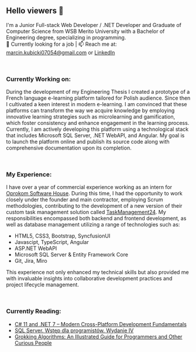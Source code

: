 
## Hello viewers 👋

I'm a Junior Full-stack Web Developer / .NET Developer and Graduate of Computer Science from WSB Merito University with a Bachelor of Engineering degree, specializing in programming.  
👯 Currently looking for a job | 📫 Reach me at: marcin.kubicki07054@gmail.com  or [LinkedIn](https://www.linkedin.com/in/marcin-kubicki97/)
<p>&nbsp;</p>

### Currently Working on:
During the development of my Engineering Thesis I created a prototype of a French language e-learning platform tailored for Polish audience. Since then I cultivated a keen interest in modern e-learning. I am convinced that these platforms can transform the way we acquire knowledge by employing innovative learning strategies such as microlearning and gamification, which foster consistency and enhance engagement in the learning process.  
Currently, I am actively developing this platform using a technological stack that includes Microsoft SQL Server, .NET WebAPI, and Angular. My goal is to launch the platform online and publish its source code along with comprehensive documentation upon its completion.
<p>&nbsp;</p>

### My Experience:
I have over a year of commercial experience working as an intern for [Oprokom Software House](https://oprokom.com/). During this time, I had the opportunity to work closely under the founder and main contractor, employing Scrum methodologies, contributing to the development of a new version of their custom task management solution called [TaskManagement24](https://www.taskmanagement24.com/#/). My responsibilities encompassed both backend and frontend development, as well as database management utilizing a range of technologies such as: 
- HTML5, CSS3, Bootstrap, SyncfusionUI
- Javascipt, TypeScript, Angular
- ASP.NET WebAPI
- Microsoft SQL Server & Entity Framework Core
- Git, Jira, Miro

This experience not only enhanced my technical skills but also provided me with invaluable insights into collaborative development practices and project lifecycle management.
<p>&nbsp;</p>

### Currently Reading:
+ [C# 11 and .NET 7 – Modern Cross-Platform Development Fundamentals](https://www.amazon.com/11-NET-Cross-Platform-Development-Fundamentals/dp/1803237805)
+ [SQL Server. Wstęp dla programistów. Wydanie IV](https://lubimyczytac.pl/ksiazka/275526/sql-server-wstep-dla-programistow-wydanie-iv)
+ [Grokking Algorithms: An Illustrated Guide for Programmers and Other Curious People](https://www.amazon.pl/Grokking-Algorithms-Illustrated-Programmers-Curious/dp/1617292230/ref=sr_1_1?adgrpid=114961418102&gclid=Cj0KCQiAsoycBhC6ARIsAPPbeLv9S8ApcOlBV_qG0T5du7kD0rJyO2yLoQAQYjxmH2swjj5aDLGmin0aAoEDEALw_wcB&hvadid=602599118296&hvdev=c&hvlocphy=1011475&hvnetw=g&hvqmt=e&hvrand=15375595998721783327&hvtargid=kwd-297239954614&hydadcr=24416_2293626&keywords=grokking+algorithms&qid=1669572806&qu=eyJxc2MiOiIwLjQyIiwicXNhIjoiMC4xOSIsInFzcCI6IjAuNDcifQ%3D%3D&sr=8-1)





<!--
<p>&nbsp;</p>

📫 Reach me at: marcin.kubicki07054@gmail.com

<p>&nbsp;</p>


**Cineon/Cineon** is a ✨ _special_ ✨ repository because its `README.md` (this file) appears on your GitHub profile.

Here are some ideas to get you started:

- 🔭 I’m currently working on ...
- 🌱 I’m currently learning ...
- 👯 I’m looking to collaborate on ...
- 🤔 I’m looking for help with ...
- 💬 Ask me about ...
- 📫 How to reach me: ...
- 😄 Pronouns: ...
- ⚡ Fun fact: ...
-->

